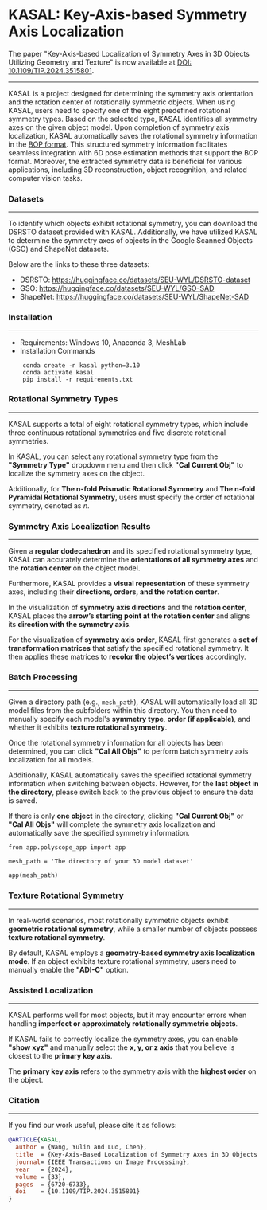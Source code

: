 
<!-- <p align="center">
  <img src="https://github.com/WangYuLin-SEU/KASAL/blob/main/datasets/icon_md.png" alt="">
</p> -->


#  KASAL: Key-Axis-based Symmetry Axis Localization

The paper "Key-Axis-based Localization of Symmetry Axes in 3D Objects Utilizing Geometry and Texture" is now available at [DOI: 10.1109/TIP.2024.3515801](https://doi.org/10.1109/TIP.2024.3515801).
***
KASAL is a project designed for determining the symmetry axis orientation and the rotation center of rotationally symmetric objects. When using KASAL, users need to specify one of the eight predefined rotational symmetry types. Based on the selected type, KASAL identifies all symmetry axes on the given object model. Upon completion of symmetry axis localization, KASAL automatically saves the rotational symmetry information in the [BOP format](https://bop.felk.cvut.cz/ "BOP Website"). This structured symmetry information facilitates seamless integration with 6D pose estimation methods that support the BOP format. Moreover, the extracted symmetry data is beneficial for various applications, including 3D reconstruction, object recognition, and related computer vision tasks.

###   Datasets
*** 
To identify which objects exhibit rotational symmetry, you can download the DSRSTO dataset provided with KASAL. Additionally, we have utilized KASAL to determine the symmetry axes of objects in the Google Scanned Objects (GSO) and ShapeNet datasets.

Below are the links to these three datasets:

* DSRSTO: https://huggingface.co/datasets/SEU-WYL/DSRSTO-dataset
* GSO: https://huggingface.co/datasets/SEU-WYL/GSO-SAD
* ShapeNet: https://huggingface.co/datasets/SEU-WYL/ShapeNet-SAD


###   Installation
*** 
* Requirements: Windows 10, Anaconda 3, MeshLab
* Installation Commands
``````
    conda create -n kasal python=3.10
    conda activate kasal
    pip install -r requirements.txt
``````


###  Rotational Symmetry Types
***
KASAL supports a total of eight rotational symmetry types, which include three continuous rotational symmetries and five discrete rotational symmetries.



In KASAL, you can select any rotational symmetry type from the **"Symmetry Type"** dropdown menu and then click **"Cal Current Obj"** to localize the symmetry axes on the object.  

Additionally, for **The n-fold Prismatic Rotational Symmetry** and **The n-fold Pyramidal Rotational Symmetry**, users must specify the order of rotational symmetry, denoted as *n*.

###   Symmetry Axis Localization Results
***
Given a **regular dodecahedron** and its specified rotational symmetry type, KASAL can accurately determine the **orientations of all symmetry axes** and the **rotation center** on the object model.  

Furthermore, KASAL provides a **visual representation** of these symmetry axes, including their **directions, orders, and the rotation center**.



In the visualization of **symmetry axis directions** and the **rotation center**, KASAL places the **arrow’s starting point at the rotation center** and aligns its **direction with the symmetry axis**.  

For the visualization of **symmetry axis order**, KASAL first generates a **set of transformation matrices** that satisfy the specified rotational symmetry. It then applies these matrices to **recolor the object’s vertices** accordingly.


###   Batch Processing
*** 
Given a directory path (e.g., `mesh_path`), KASAL will automatically load all 3D model files from the subfolders within this directory. You then need to manually specify each model's **symmetry type**, **order (if applicable)**, and whether it exhibits **texture rotational symmetry**.  

Once the rotational symmetry information for all objects has been determined, you can click **"Cal All Objs"** to perform batch symmetry axis localization for all models.  

Additionally, KASAL automatically saves the specified rotational symmetry information when switching between objects. However, for the **last object in the directory**, please switch back to the previous object to ensure the data is saved.  

If there is only **one object** in the directory, clicking **"Cal Current Obj"** or **"Cal All Objs"** will complete the symmetry axis localization and automatically save the specified symmetry information.

``````
from app.polyscope_app import app

mesh_path = 'The directory of your 3D model dataset'

app(mesh_path)

``````

###   Texture Rotational Symmetry
***
In real-world scenarios, most rotationally symmetric objects exhibit **geometric rotational symmetry**, while a smaller number of objects possess **texture rotational symmetry**.  

By default, KASAL employs a **geometry-based symmetry axis localization mode**. If an object exhibits texture rotational symmetry, users need to manually enable the **"ADI-C"** option.


###   Assisted Localization
***
KASAL performs well for most objects, but it may encounter errors when handling **imperfect or approximately rotationally symmetric objects**.  

If KASAL fails to correctly localize the symmetry axes, you can enable **"show xyz"** and manually select the **x, y, or z axis** that you believe is closest to the **primary key axis**.  

The **primary key axis** refers to the symmetry axis with the **highest order** on the object.


###   Citation
***
If you find our work useful, please cite it as follows: 
```bibtex
@ARTICLE{KASAL,
  author = {Wang, Yulin and Luo, Chen},
  title  = {Key-Axis-Based Localization of Symmetry Axes in 3D Objects Utilizing Geometry and Texture}, 
  journal= {IEEE Transactions on Image Processing}, 
  year   = {2024},
  volume = {33},
  pages  = {6720-6733},
  doi    = {10.1109/TIP.2024.3515801}
}
```
